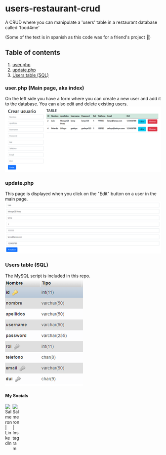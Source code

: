 # users-restaurant-crud

A CRUD where you can manipulate a 'users' table in a restaurant database called 'food4me'

(Some of the text is in spanish as this code was for a friend's project 🥴)

## Table of contents
1. [user.php](#user)
2. [update.php](#update)
3. [Users table (SQL)](#sql)

### user.php (Main page, aka index) <a name="user"></a>
On the left side you have a form where you can create a new user and add it to the database.
You can also edit and delete existing users.
![user.php](assets/img/user.png)

### update.php <a name="update"></a>
This page is displayed when you click on the "Edit" button on a user in the main page.
![update.php](assets/img/update.png)

### Users table (SQL)<a name="sql"></a>

The MySQL script is included in this repo.
![SQL](assets/img/sql.png)

#### My Socials
<a href="https://www.linkedin.com/in/salmeron-alvarado/"><img align="left" src="https://raw.githubusercontent.com/yushi1007/yushi1007/main/images/linkedin.svg" alt="Salmeron | LinkedIn" width="24px"/></a>
<a href="https://www.instagram.com/salmeron.daniel_/"><img align="left" src="https://raw.githubusercontent.com/yushi1007/yushi1007/main/images/instagram.svg" alt="Salmeron | Instagram" width="24px"/></a>

